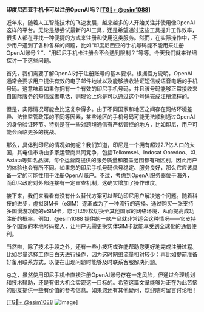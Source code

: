 **印度尼西亚手机卡可以注册OpenAI吗？[[TG💪+ @esim1088](https://t.me/s/esim1088)]**

近年来，随着人工智能技术的飞速发展，越来越多的人开始关注并使用像OpenAI这样的平台。无论是想尝试最新的AI工具，还是希望通过这些工具提升工作效率，很多人都在寻找一种便捷的方式来注册和使用这类服务。然而，在实际操作中，不少用户遇到了各种各样的问题，比如“印度尼西亚的手机号码能不能用来注册OpenAI账号？”、“用印尼手机卡注册会不会遇到限制？”等等。今天我们就来详细探讨一下这些问题。

首先，我们需要了解OpenAI对于注册账号的基本要求。根据官方说明，OpenAI通常会要求用户提供有效的电子邮件地址以及能够接收验证短信或语音电话的手机号码。这意味着如果你拥有一个有效的印尼手机号码，并且该号码能够正常接收来自国际服务的短信或者电话，则理论上你是可以通过这个号码完成注册流程的。

但是，实际情况可能会比这复杂得多。由于不同国家和地区之间存在网络环境差异、法律监管政策的不同等因素，某些地区的手机号码可能无法顺利通过OpenAI的身份验证环节。特别是在一些对跨境通信有严格管控的地方，比如印尼，用户可能会面临更多的挑战。

那么，具体到印尼的情况如何呢？我们知道，印尼是一个拥有超过2.7亿人口的大国，其电信市场由多家运营商共同竞争，包括Telkomsel、Indosat Ooredoo、XL Axiata等知名品牌。每个运营商提供的服务质量和覆盖范围都有所区别，因此用户的体验也会有所不同。如果您的印尼手机号码信号稳定、服务良好，那么它应该具备一定的可能性用于注册OpenAI账户。不过，考虑到OpenAI服务器位于海外，而印尼政府对外部连接有一定审查机制，这确实增加了操作难度。

接下来，我们来看看有没有什么替代方案可以帮助印尼用户解决这个问题。随着科技的进步，虚拟SIM卡（eSIM）逐渐成为了一种流行的选择。通过购买一张支持多国漫游功能的eSIM卡，您可以轻松切换至其他国家的网络环境，从而提高成功注册的概率。例如，@esim1088 提供的一款产品就非常适合这种情况——它支持多个国家的本地号码接入，让用户无需更换实体SIM卡就能享受到全球化的通信便利。

当然啦，除了技术手段之外，还有一些小技巧或许能帮助您更好地完成注册过程。比如尽量选择工作日白天进行操作，因为这时网络流量相对较少；再比如提前准备好备用联系方式，以便在出现问题时能够及时联系客服解决问题。

总之，虽然使用印尼手机卡直接注册OpenAI账号存在一定风险，但通过合理规划和技术辅助，还是有很大机会实现这一目标的。希望这篇文章能够为正在为此苦恼的朋友提供一些有价值的参考信息。如果您还有其他疑问，欢迎随时留言讨论哦！

[[TG💪+ @esim1088](https://t.me/s/esim1088) ![Image](https://i.postimg.cc/4NQfJmqS/Snipaste-2025-05-13-00-14-12.png)]